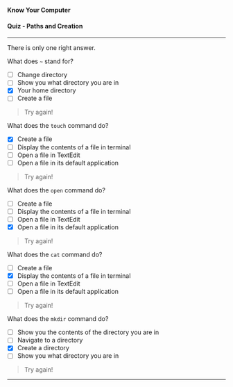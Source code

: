 **Know Your Computer**

#### Quiz - Paths and Creation

---

There is only one right answer.

What does `~` stand for?
  - [ ] Change directory
  - [ ] Show you what directory you are in
  - [x] Your home directory
  - [ ] Create a file

> Try again!

What does the `touch` command do?
  - [x] Create a file
  - [ ] Display the contents of a file in terminal
  - [ ] Open a file in TextEdit
  - [ ] Open a file in its default application

> Try again!

What does the `open` command do?
  - [ ] Create a file
  - [ ] Display the contents of a file in terminal
  - [ ] Open a file in TextEdit
  - [x] Open a file in its default application

> Try again!

What does the `cat` command do?
  - [ ] Create a file
  - [x] Display the contents of a file in terminal
  - [ ] Open a file in TextEdit
  - [ ] Open a file in its default application

> Try again!

What does the `mkdir` command do?
  - [ ] Show you the contents of the directory you are in
  - [ ] Navigate to a directory
  - [x] Create a directory
  - [ ] Show you what directory you are in

> Try again!

---
